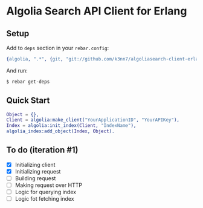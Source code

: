 # Algolia Search API Client for Erlang

Setup
-----

Add to `deps` section in your `rebar.config`:
```erlang
{algolia, ".*", {git, "git://github.com/k3nn7/algoliasearch-client-erlang.git", "7891cb5f0ed0011bb510b376e862d323fb4759bd"}}
```

And run:
```bash
$ rebar get-deps
```

Quick Start
-----------
```erlang
Object = {},
Client = algolia:make_client("YourApplicationID", "YourAPIKey"),
Index = algolia:init_index(Client, "IndexName"),
algolia_index:add_object(Index, Object).
```

To do (iteration #1)
----
- [x] Initializing client
- [x] Initializing request
- [ ] Building request
- [ ] Making request over HTTP
- [ ] Logic for querying index
- [ ] Logic fot fetching index
